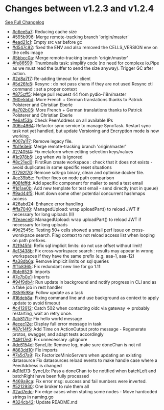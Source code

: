 # Changes between v1.2.3 and v1.2.4

[See Full Changelog](https://github.com/pydio/cells/compare/v1.2.3...v1.2.4)

- [#c6ee5a7](https://github.com/pydio/cells/commit/c6ee5a7fe0ba544b8d66ccd1e57d44e632104426): Reducing cache size
- [#595b996](https://github.com/pydio/cells/commit/595b996bd31563ceeb7e612804464736d38dae74): Merge remote-tracking branch 'origin/master'
- [#ead21c1](https://github.com/pydio/cells/commit/ead21c199c86cdc7c970b4e4ba1be18d161b5850): Empty src var before gc
- [#d547c82](https://github.com/pydio/cells/commit/d547c826e6e4f31ba769d9f7364b0550cfab60c3): fixed the ENV and also removed the CELLS_VERSION env on the cells image
- [#5bbcc0a](https://github.com/pydio/cells/commit/5bbcc0aaa4b7909414f7c937f00cb77574aca3c4): Merge remote-tracking branch 'origin/master'
- [#fe86599](https://github.com/pydio/cells/commit/fe865996a02cbbfb14af57c0cd5d438f5e412465): Thumbnails task: simplify code (no need for complexe io.Pipe as we must read the buffer to send the size anyway). Trigger GC after action.
- [#2d8a7f7](https://github.com/pydio/cells/commit/2d8a7f72ad74743031ef7fd750b5ebd3d3695954): Re-adding timeout for client
- [#5d26fd5](https://github.com/pydio/cells/commit/5d26fd5ec155d3dbfb448c9c9afb7282f8bec376): Resync : do not pass chans if they are not used Resync ctl command : set a proper context
- [#875cff5](https://github.com/pydio/cells/commit/875cff57217ac791fda402ed2f2fa65afd1d05c4): Merge pull request 44 from pydio-i18n/master
- [#60e5bbd](https://github.com/pydio/cells/commit/60e5bbd9d0a575b7c2dcde2e51a1da965a184514): More French + German translations thanks to Patrick Polsterer and Christian Eberle
- [#a702b05](https://github.com/pydio/cells/commit/a702b051f4acd7441625d999aa21502f9fb3460f): More French + German translations thanks to Patrick Polsterer and Christian Eberle
- [#e6af53b](https://github.com/pydio/cells/commit/e6af53bc0f98c9b047ce996c104b86b957234383): Check PeerAddress on all available IPs
- [#06c4864](https://github.com/pydio/cells/commit/06c486471cf0c99584d452f725dc47e5aa5a2b26): Refactor sync service to manage SyncTask. Restart sync task not yet handled, but update Versioning and Encryption mode is now working.
- [#007a117](https://github.com/pydio/cells/commit/007a1174be9afba60cf85b3ea1e1e8a9beb8ff4b): Remove legacy file.
- [#b1fe3e6](https://github.com/pydio/cells/commit/b1fe3e61a9b0126e9e9e4d9cd7505e41828f8aeb): Merge remote-tracking branch 'origin/master'
- [#27405f4](https://github.com/pydio/cells/commit/27405f4bb86afe10079b55ae6910d194b9145a14): Fix metaform when editing selection keys/values
- [#1c978b5](https://github.com/pydio/cells/commit/1c978b5159513fa0dd99e58065f0387d1fea0178): Log when ws is ignored
- [#8c21ed0](https://github.com/pydio/cells/commit/8c21ed0efb383ba9f56d71cdec35736b707d4375): FirstRun create workspace : check that it does not exists - avoid duplicates in some specific reset situations
- [#7792f70](https://github.com/pydio/cells/commit/7792f70c76402951fc6233a7ade784b6d46551da): Remove sdk-go binary, clean and optimise docker file.
- [#ce39b5e](https://github.com/pydio/cells/commit/ce39b5e5202fccb673ea97686cdcb011c62b2dc1): Further fixes on node path comparison
- [#08fdffd](https://github.com/pydio/cells/commit/08fdffdc95abc08fa43b1764687ce0da49686a80): Add specific component for mailer to send a test email
- [#1d1ae0b](https://github.com/pydio/cells/commit/1d1ae0b97527af487732c99af8585dd50bc573db): Add new template for test email - send directly (not in queue)
- [#9ad44f5](https://github.com/pydio/cells/commit/9ad44f5e199f5c46cb1a5544b50fc6698dd2cd64): Hunt down some other potential concurrent hashmaps access
- [#26abd24](https://github.com/pydio/cells/commit/26abd248874be347e89c8eeb2f56760e3976236b): Enhance error handling
- [#ffa7040](https://github.com/pydio/cells/commit/ffa70402832a9ff7b4bbebba978547cc999523fe): ManagedUpload: wrap uploadPart() to reload JWT if necessary for long uploads (II)
- [#2eaece8](https://github.com/pydio/cells/commit/2eaece84e714a16bccd6478a7947b825bf76f86b): ManagedUpload: wrap uploadPart() to reload JWT if necessary for long uploads
- [#9d2545c](https://github.com/pydio/cells/commit/9d2545ce1f5b8b3fb9583742acd5b05fb062fb84): Testing 50+ cells showed a small perf issue on cross-worskpace search. Flag context to not reload access list when looping on path prefixes.
- [#2f945fd](https://github.com/pydio/cells/commit/2f945fdda9aafde5262e62bb5fc28b0e7ca91dba): Refix sql implicit limits: do not use offset without limit!
- [#e13438b](https://github.com/pydio/cells/commit/e13438bb16265ff8551cfcb965ac4e984a96365a): Fix cross-workspace search : results may appear in wrong workspaces if they have the same prefix (e.g. aaa-1, aaa-12)
- [#a38db6a](https://github.com/pydio/cells/commit/a38db6a24246b51c60d26d07ffc4a7fc68f16129): Remove implicit limits on sql queries
- [#f1b8365](https://github.com/pydio/cells/commit/f1b83651e1342641e0e0231f0a488dfc83e0f84b): Fix redundant new line for go 1.11
- [#bfe8529](https://github.com/pydio/cells/commit/bfe8529bdaad11d350523b71619ca76f3a352a22): Imports
- [#7e7b0e1](https://github.com/pydio/cells/commit/7e7b0e1ac0252d3d98f265e7551422a617a11947): Imports
- [#94f9db4](https://github.com/pydio/cells/commit/94f9db40dabde951b0ff2b2801b9ddb9a732752d): Run update in background and notify progress in CLI and as a fake job in rest handler
- [#859598a](https://github.com/pydio/cells/commit/859598a81dd72ec897f66672e2499d43824b48f7): Follow update as a task
- [#16deb8a](https://github.com/pydio/cells/commit/16deb8ae6ea55692394bfe9a01c237f755343169): Fixing command line and use background as context to apply update to avoid timeout
- [#c412612](https://github.com/pydio/cells/commit/c4126122bad6eca4848945f7b30b264eea3423c2): Catch 502 when contacting oidc via gateway => probably restarting, wait an retry once.
- [#ab817fc](https://github.com/pydio/cells/commit/ab817fc139f4fab3b4a04fa52f639fd113fa1ee5): Fix hello world message
- [#ecec12e](https://github.com/pydio/cells/commit/ecec12e05d154f9ad18cd05e8b9dba98ba2d92ea): Display full error message in task
- [#87c14f5](https://github.com/pydio/cells/commit/87c14f5bcac5719de30973a9bb587e5d96997453): Add Time on ActionOutput proto message - Regenerate protos, swagger, and adapt tests accordingly
- [#49117e3](https://github.com/pydio/cells/commit/49117e3d001174dccc6c13fa7aade930434bc512): Fix unnecessary .gitignore
- [#dc6154d](https://github.com/pydio/cells/commit/dc6154d0f50cd77bf7ef9c1de1abe15340178e53): SyncLib: Remove log, make sure doneChan is not nil
- [#863dd10](https://github.com/pydio/cells/commit/863dd106e069567f7fcefe02cd11f80ee0167358): Fix imports
- [#7a5d7a9](https://github.com/pydio/cells/commit/7a5d7a9afd71eec0323ae2ab8cc852a4b88d0eac): Fix FactorizeMinioServers when updating an existing datasource Fix datasources reload events to make handle case where a PeerAddress is changed
- [#d1fdf73](https://github.com/pydio/cells/commit/d1fdf73f2daefdb727c611d193f7b7a70ef974b0): SyncLib: Pass a doneChan to be notified when batchLeft and batchRight have been fully processed
- [#469a9ca](https://github.com/pydio/cells/commit/469a9caa25dcd13132f533fa0c8f420df759d4ce): Fix error msg: success and fail numbers were inverted.
- [#5212930](https://github.com/pydio/cells/commit/5212930702bcd37b57c72201c963da9858a88300): One broker to rule them all
- [#2ad7edc](https://github.com/pydio/cells/commit/2ad7edcf06ca66cc634950452f797e432b4dbafa): Fix edge cases when stating some nodes - Move hardcoded strings in naming.go
- [#324cb42](https://github.com/pydio/cells/commit/324cb423092b7cc8e61c90d1bd4f8a74ce7fce10): Update README.md
